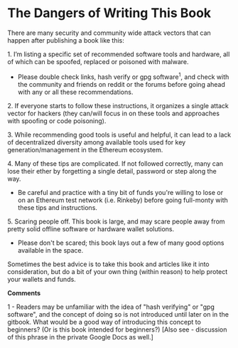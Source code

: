# The Dangers of Writing This Book

There are many security and community wide attack vectors that can happen after publishing a book like this:

1\. I’m listing a specific set of recommended software tools and hardware, all of which can be spoofed, replaced or poisoned with malware.

 - Please double check links, hash verify or gpg software<sup>1</sup>, and check with the community and friends on reddit or the forums before going ahead with 
any or all these recommendations.


2\. If everyone starts to follow these instructions, it organizes a single attack vector for hackers (they can/will focus in on these tools and approaches with spoofing or code poisoning).

3\. While recommending good tools is useful and helpful, it can lead to a lack of decentralized diversity among available tools used for key generation/management in the Ethereum ecosystem.


4\. Many of these tips are complicated. If not followed correctly, many can lose their ether by forgetting a single detail, password or step along the way.

  - Be careful and practice with a tiny bit of funds you're willing to lose or on an Ethereum test network (i.e. Rinkeby) before going full-monty with these tips and instructions.
 
5\. Scaring people off. This book is large, and may scare people away from pretty solid offline software or hardware wallet solutions.

 - Please don't be scared; this book lays out a few of many good options available in the space.

Sometimes the best advice is to take this book and articles like it into consideration, but do a bit of your own thing (within reason) to help protect your wallets and funds.

**Comments**

1 - Readers may be unfamiliar with the idea of "hash verifying" or "gpg software", and the concept of doing so is not introduced until later on in the gitbook. What would be a good way of introducing this concept to beginners? (Or is this book intended for beginners?) [Also see - discussion of this phrase in the private Google Docs as well.]